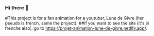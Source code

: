 ### Hi there 👋

#This project is for a fan animation for a youtuber, Lune de Givre (her pseudo is french, same the project).
##If you want to see the site (it's in frenche also), go to https://projet-animation-lune-de-givre.netlify.app/.
